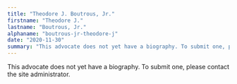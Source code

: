 ```yaml
---
title: "Theodore J. Boutrous, Jr."
firstname: "Theodore J."
lastname: "Boutrous, Jr."
alphaname: "boutrous-jr-theodore-j"
date: "2020-11-30"
summary: "This advocate does not yet have a biography. To submit one, please contact the site administrator."
---
```

This advocate does not yet have a biography. To submit one, please contact the site administrator.


